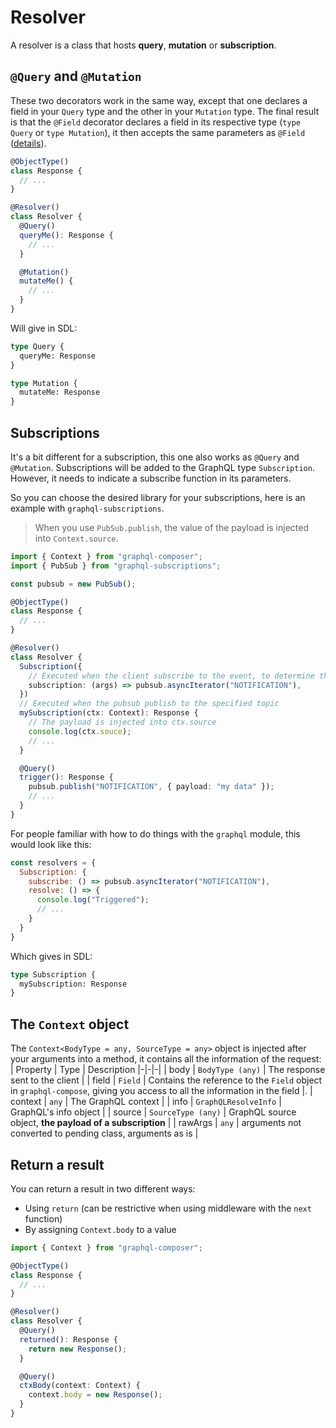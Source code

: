 # Resolver
A resolver is a class that hosts **query**, **mutation** or **subscription**.

## `@Query` and `@Mutation`
These two decorators work in the same way, except that one declares a field in your `Query` type and the other in your `Mutation` type.
The final result is that the `@Field` decorator declares a field in its respective type (`type Query` or `type Mutation`), it then accepts the same parameters as `@Field` ([details](/graphql-composer-decorators/types/field)).
```ts
@ObjectType()
class Response {
  // ...
} 

@Resolver()
class Resolver {
  @Query()
  queryMe(): Response {
    // ...
  }

  @Mutation()
  mutateMe() {
    // ...
  }
}
```
Will give in SDL:
```graphql
type Query {
  queryMe: Response
}

type Mutation {
  mutateMe: Response
}
```

## Subscriptions
It's a bit different for a subscription, this one also works as `@Query` and `@Mutation`. Subscriptions will be added to the GraphQL type `Subscription`. However, it needs to indicate a subscribe function in its parameters.  

So you can choose the desired library for your subscriptions, here is an example with `graphql-subscriptions`.  

> When you use `PubSub.publish`, the value of the payload is injected into `Context.source`.
```ts
import { Context } from "graphql-composer";
import { PubSub } from "graphql-subscriptions";

const pubsub = new PubSub();

@ObjectType()
class Response {
  // ...
} 

@Resolver()
class Resolver {
  Subscription({
    // Executed when the client subscribe to the event, to determine the topic
    subscription: (args) => pubsub.asyncIterator("NOTIFICATION"),
  })
  // Executed when the pubsub publish to the specified topic
  mySubscription(ctx: Context): Response {
    // The payload is injected into ctx.source
    console.log(ctx.souce);
    // ...
  }

  @Query()
  trigger(): Response {
    pubsub.publish("NOTIFICATION", { payload: "my data" });
    // ...
  }
}
```

For people familiar with how to do things with the `graphql` module, this would look like this:
```js
const resolvers = {
  Subscription: {
    subscribe: () => pubsub.asyncIterator("NOTIFICATION"),
    resolve: () => {
      console.log("Triggered");
      // ...
    }
  }
}
```
Which gives in SDL:
```graphql
type Subscription {
  mySubscription: Response
}
```

## The `Context` object
The `Context<BodyType = any, SourceType = any>` object is injected after your arguments into a method, it contains all the information of the request:
| Property | Type | Description
|-|-|-|
| body | `BodyType (any)` | The response sent to the client |
| field | `Field` | Contains the reference to the `Field` object in `graphql-compose`, giving you access to all the information in the field |.
| context | `any` | The GraphQL context |
| info | `GraphQLResolveInfo` | GraphQL's info object |
| source | `SourceType (any)` | GraphQL source object, **the payload of a subscription** |
| rawArgs | `any` | arguments not converted to pending class, arguments as is |

## Return a result
You can return a result in two different ways:
- Using `return` (can be restrictive when using middleware with the `next` function)
- By assigning `Context.body` to a value

```ts
import { Context } from "graphql-composer";

@ObjectType()
class Response {
  // ...
} 

@Resolver()
class Resolver {
  @Query()
  returned(): Response {
    return new Response();
  }

  @Query()
  ctxBody(context: Context) {
    context.body = new Response();
  }
}
```
